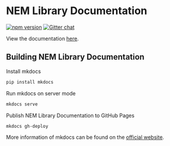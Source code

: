 # NEM Library Documentation

[![npm version](https://badge.fury.io/js/nem-library.svg)](https://badge.fury.io/js/nem-library)
[![Gitter chat](https://badges.gitter.im/nem-library-ts/Lobby.svg)](https://gitter.im/nem-library-ts/)

View the documentation [here](https://nemlibrary.com).

## Building NEM Library Documentation

Install mkdocs

```sh
pip install mkdocs
```

Run mkdocs on server mode

```sh
mkdocs serve
```

Publish NEM Library Documentation to GitHub Pages

```sh
mkdocs gh-deploy
```

More information of mkdocs can be found on the [official website](http://mkdocs.org/).